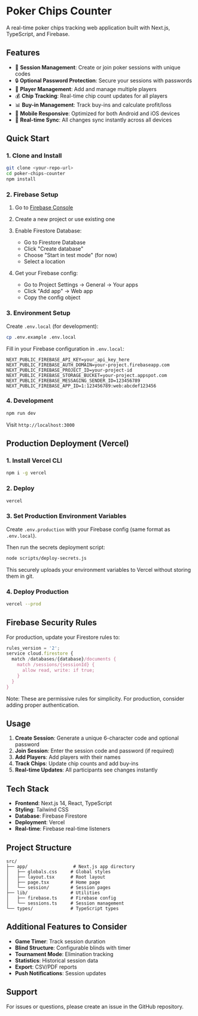 # Poker Chips Counter

A real-time poker chips tracking web application built with Next.js, TypeScript, and Firebase.

## Features

- 🎰 **Session Management**: Create or join poker sessions with unique codes
- 🔒 **Optional Password Protection**: Secure your sessions with passwords  
- 👥 **Player Management**: Add and manage multiple players
- 💰 **Chip Tracking**: Real-time chip count updates for all players
- 📊 **Buy-in Management**: Track buy-ins and calculate profit/loss
- 📱 **Mobile Responsive**: Optimized for both Android and iOS devices
- 🔄 **Real-time Sync**: All changes sync instantly across all devices

## Quick Start

### 1. Clone and Install
```bash
git clone <your-repo-url>
cd poker-chips-counter
npm install
```

### 2. Firebase Setup

1. Go to [Firebase Console](https://console.firebase.google.com/)
2. Create a new project or use existing one
3. Enable Firestore Database:
   - Go to Firestore Database
   - Click "Create database"
   - Choose "Start in test mode" (for now)
   - Select a location

4. Get your Firebase config:
   - Go to Project Settings → General → Your apps
   - Click "Add app" → Web app
   - Copy the config object

### 3. Environment Setup

Create `.env.local` (for development):
```bash
cp .env.example .env.local
```

Fill in your Firebase configuration in `.env.local`:
```env
NEXT_PUBLIC_FIREBASE_API_KEY=your_api_key_here
NEXT_PUBLIC_FIREBASE_AUTH_DOMAIN=your-project.firebaseapp.com
NEXT_PUBLIC_FIREBASE_PROJECT_ID=your-project-id
NEXT_PUBLIC_FIREBASE_STORAGE_BUCKET=your-project.appspot.com
NEXT_PUBLIC_FIREBASE_MESSAGING_SENDER_ID=123456789
NEXT_PUBLIC_FIREBASE_APP_ID=1:123456789:web:abcdef123456
```

### 4. Development

```bash
npm run dev
```

Visit `http://localhost:3000`

## Production Deployment (Vercel)

### 1. Install Vercel CLI
```bash
npm i -g vercel
```

### 2. Deploy
```bash
vercel
```

### 3. Set Production Environment Variables

Create `.env.production` with your Firebase config (same format as `.env.local`).

Then run the secrets deployment script:
```bash
node scripts/deploy-secrets.js
```

This securely uploads your environment variables to Vercel without storing them in git.

### 4. Deploy Production
```bash
vercel --prod
```

## Firebase Security Rules

For production, update your Firestore rules to:

```javascript
rules_version = '2';
service cloud.firestore {
  match /databases/{database}/documents {
    match /sessions/{sessionId} {
      allow read, write: if true;
    }
  }
}
```

Note: These are permissive rules for simplicity. For production, consider adding proper authentication.

## Usage

1. **Create Session**: Generate a unique 6-character code and optional password
2. **Join Session**: Enter the session code and password (if required)  
3. **Add Players**: Add players with their names
4. **Track Chips**: Update chip counts and add buy-ins
5. **Real-time Updates**: All participants see changes instantly

## Tech Stack

- **Frontend**: Next.js 14, React, TypeScript
- **Styling**: Tailwind CSS
- **Database**: Firebase Firestore
- **Deployment**: Vercel
- **Real-time**: Firebase real-time listeners

## Project Structure

```
src/
├── app/                 # Next.js app directory
│   ├── globals.css     # Global styles  
│   ├── layout.tsx      # Root layout
│   ├── page.tsx        # Home page
│   └── session/        # Session pages
├── lib/                # Utilities
│   ├── firebase.ts     # Firebase config
│   └── sessions.ts     # Session management
└── types/              # TypeScript types
```

## Additional Features to Consider

- **Game Timer**: Track session duration
- **Blind Structure**: Configurable blinds with timer
- **Tournament Mode**: Elimination tracking
- **Statistics**: Historical session data
- **Export**: CSV/PDF reports
- **Push Notifications**: Session updates

## Support

For issues or questions, please create an issue in the GitHub repository.